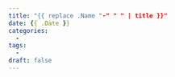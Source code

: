 ```yaml
---
title: "{{ replace .Name "-" " " | title }}"
date: {{ .Date }}
categories:
  - 
tags:
  - 
draft: false
---
```


